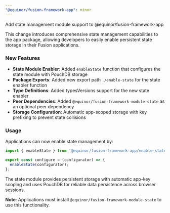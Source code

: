 ```yaml
---
"@equinor/fusion-framework-app": minor
---
```


Add state management module support to @equinor/fusion-framework-app

This change introduces comprehensive state management capabilities to the app package, allowing developers to easily enable persistent state storage in their Fusion applications.

### New Features

- **State Module Enabler**: Added `enableState` function that configures the state module with PouchDB storage
- **Package Exports**: Added new export path `./enable-state` for the state enabler function
- **Type Definitions**: Added typesVersions support for the new state enabler
- **Peer Dependencies**: Added `@equinor/fusion-framework-module-state` as an optional peer dependency
- **Storage Configuration**: Automatic app-scoped storage with key prefixing to prevent state collisions

### Usage

Applications can now enable state management by:

```typescript
import { enableState } from '@equinor/fusion-framework-app/enable-state';

export const configure = (configurator) => {
  enableState(configurator);
};
```

The state module provides persistent storage with automatic app-key scoping and uses PouchDB for reliable data persistence across browser sessions.

**Note**: Applications must install `@equinor/fusion-framework-module-state` to use this functionality.
